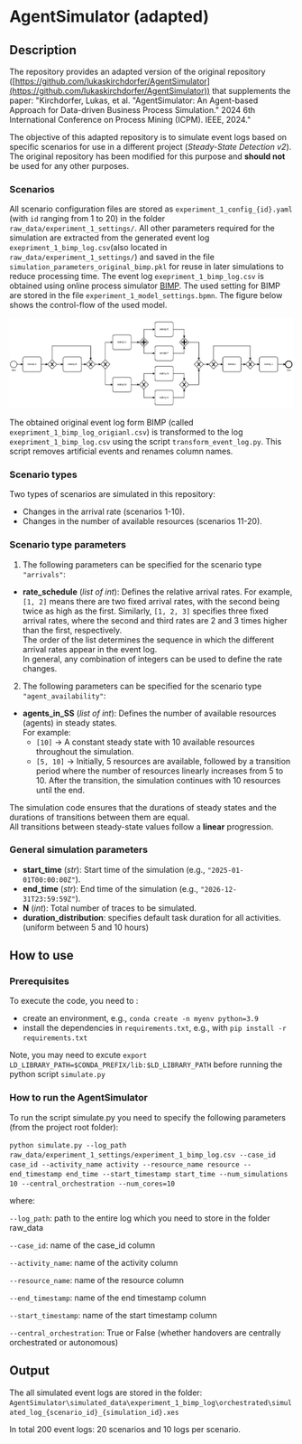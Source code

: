 # AgentSimulator (adapted)

## Description
The repository provides an adapted version of the original repository ([https://github.com/lukaskirchdorfer/AgentSimulator](https://github.com/lukaskirchdorfer/AgentSimulator)) that supplements the paper:
"Kirchdorfer, Lukas, et al. "AgentSimulator: An Agent-based Approach for Data-driven Business Process Simulation." 2024 6th International Conference on Process Mining (ICPM). IEEE, 2024."

The objective of this adapted repository is to simulate event logs based on specific scenarios for use in a different project (*Steady-State Detection v2*).
The original repository has been modified for this purpose and **should not** be used for any other purposes.


### Scenarios
All scenario configuration files are stored as `experiment_1_config_{id}.yaml` (with `id` ranging from 1 to 20) in the folder `raw_data/experiment_1_settings/`.
All other parameters required for the simulation are extracted from the generated event log `exepriment_1_bimp_log.csv`(also located in `raw_data/experiment_1_settings/`) and saved in the file `simulation_parameters_original_bimp.pkl` for reuse in later simulations to reduce processing time.
The event log `exepriment_1_bimp_log.csv` is obtained using online process simulator [BIMP](https://bimp.cs.ut.ee/simulator).
The used setting for BIMP are stored in the file `experiment_1_model_settings.bpmn`.
The figure below shows the control-flow of the used model.

![](raw_data/experiment_1_settings/experiment_1_bimp_bpmn.PNG)

The obtained original event log form BIMP (called `exepriment_1_bimp_log_origianl.csv`) is transformed to the log `exepriment_1_bimp_log.csv` using the script `transform_event_log.py`.
This script removes artificial events and renames column names.

### Scenario types
Two types of scenarios are simulated in this repository:
- Changes in the arrival rate (scenarios 1-10).
- Changes in the number of available resources (scenarios 11-20).


### Scenario type parameters
1. The following parameters can be specified for the scenario type `"arrivals"`:

- **rate_schedule** (*list of int*): Defines the relative arrival rates. For example, `[1, 2]` means there are two fixed arrival rates, with the second being twice as high as the first. Similarly, `[1, 2, 3]` specifies three fixed arrival rates, where the second and third rates are 2 and 3 times higher than the first, respectively.  
  The order of the list determines the sequence in which the different arrival rates appear in the event log.  
  In general, any combination of integers can be used to define the rate changes.


2. The following parameters can be specified for the scenario type `"agent_availability"`:

- **agents_in_SS** (*list of int*): Defines the number of available resources (agents) in steady states.  
  For example:
  - `[10]` → A constant steady state with 10 available resources throughout the simulation.
  - `[5, 10]` → Initially, 5 resources are available, followed by a transition period where the number of resources linearly increases from 5 to 10. After the transition, the simulation continues with 10 resources until the end.

The simulation code ensures that the durations of steady states and the durations of transitions between them are equal.  
All transitions between steady-state values follow a **linear** progression.


### General simulation parameters
- **start_time** (*str*): Start time of the simulation (e.g., `"2025-01-01T00:00:00Z"`).
- **end_time** (*str*): End time of the simulation (e.g., `"2026-12-31T23:59:59Z"`).
- **N** (*int*): Total number of traces to be simulated.
- **duration_distribution**: specifies default task duration for all activities. (uniform between 5 and 10 hours)



## How to use

### Prerequisites
To execute the code, you need to :
- create an environment, e.g., `conda create -n myenv python=3.9`
- install the dependencies in `requirements.txt`, e.g., with `pip install -r requirements.txt`

Note, you may need to excute `export LD_LIBRARY_PATH=$CONDA_PREFIX/lib:$LD_LIBRARY_PATH` before running the python script `simulate.py`

### How to run the AgentSimulator
To run the script simulate.py you need to specify the following parameters (from the project root folder):

`python simulate.py --log_path raw_data/experiment_1_settings/experiment_1_bimp_log.csv --case_id case_id --activity_name activity --resource_name resource --end_timestamp end_time --start_timestamp start_time --num_simulations 10 --central_orchestration --num_cores=10`

where:

`--log_path`: path to the entire log which you need to store in the folder raw_data

`--case_id`: name of the case_id column

`--activity_name`: name of the activity column

`--resource_name`: name of the resource column

`--end_timestamp`: name of the end timestamp column

`--start_timestamp`: name of the start timestamp column

`--central_orchestration`: True or False (whether handovers are centrally orchestrated or autonomous)

## Output

The all simulated event logs are stored in the folder:
`AgentSimulator\simulated_data\experiment_1_bimp_log\orchestrated\simulated_log_{scenario_id}_{simulation_id}.xes`

In total 200 event logs: 20 scenarios and 10 logs per scenario.

